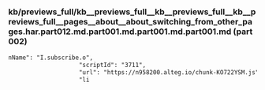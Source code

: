 ### kb/previews_full/kb__previews_full__kb__previews_full__kb__previews_full__pages__about__about_switching_from_other_pages.har.part012.md.part001.md.part001.md.part001.md (part 002)

```md
nName": "I.subscribe.o",
                    "scriptId": "3711",
                    "url": "https://n958200.alteg.io/chunk-KO722YSM.js",
                    "li
```

```
